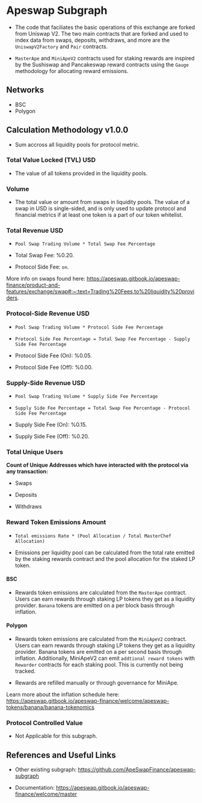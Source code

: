 # Apeswap Subgraph

- The code that faciliates the basic operations of this exchange are forked from Uniswap V2. The two main contracts that are forked and used to index data from swaps, deposits, withdraws, and more are the `UniswapV2Factory` and `Pair` contracts.

- `MasterApe` and `MiniApeV2` contracts used for staking rewards are inspired by the Sushiswap and Pancakeswap reward contracts using the `Gauge` methodology for allocating reward emissions.

## Networks

- BSC
- Polygon

## Calculation Methodology v1.0.0

- Sum accross all liquidity pools for protocol metric.

### Total Value Locked (TVL) USD

- The value of all tokens provided in the liquidity pools.

### Volume

- The total value or amount from swaps in liquidity pools. The value of a swap in USD is single-sided, and is only used to update protocol and financial metrics if at least one token is a part of our token whitelist.

### Total Revenue USD

- `Pool Swap Trading Volume * Total Swap Fee Percentage`

- Total Swap Fee: %0.20.

- Protocol Side Fee: `on`.

More info on swaps found here:
https://apeswap.gitbook.io/apeswap-finance/product-and-features/exchange/swap#:~:text=Trading%20Fees,to%20liquidity%20providers.

### Protocol-Side Revenue USD

- `Pool Swap Trading Volume * Protocol Side Fee Percentage`

- `Protocol Side Fee Percentage = Total Swap Fee Percentage - Supply Side Fee Percentage`

- Protocol Side Fee (On): %0.05.

- Protocol Side Fee (Off): %0.00.

### Supply-Side Revenue USD

- `Pool Swap Trading Volume * Supply Side Fee Percentage`

- `Supply Side Fee Percentage = Total Swap Fee Percentage - Protocol Side Fee Percentage`

- Supply Side Fee (On): %0.15.

- Supply Side Fee (Off): %0.20.

### Total Unique Users

**Count of Unique Addresses which have interacted with the protocol via any transaction:**

- Swaps

- Deposits

- Withdraws

### Reward Token Emissions Amount

- `Total emissions Rate * (Pool Allocation / Total MasterChef Allocation)`

- Emissions per liquidity pool can be calculated from the total rate emitted by the staking rewards contract and the pool allocation for the staked LP token.

#### BSC

- Rewards token emissions are calculated from the `MasterApe` contract. Users can earn rewards through staking LP tokens they get as a liquidity provider. `Banana` tokens are emitted on a per block basis through inflation.

#### Polygon

- Rewards token emissions are calculated from the `MiniApeV2` contract. Users can earn rewards through staking LP tokens they get as a liquidity provider. Banana tokens are emitted on a per second basis through inflation. Additionally, MiniApeV2 can emit `addtional reward tokens` with `Rewarder` contracts for each staking pool. This is currently not being tracked.

- Rewards are refilled manually or through governance for MiniApe.

Learn more about the inflation schedule here:
https://apeswap.gitbook.io/apeswap-finance/welcome/apeswap-tokens/banana/banana-tokenomics

### Protocol Controlled Value

- Not Applicable for this subgraph.

## References and Useful Links

- Other existing subgraph: https://github.com/ApeSwapFinance/apeswap-subgraph

- Documentation: https://apeswap.gitbook.io/apeswap-finance/welcome/master
